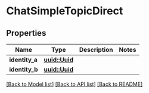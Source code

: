 # ChatSimpleTopicDirect

## Properties

Name | Type | Description | Notes
------------ | ------------- | ------------- | -------------
**identity_a** | [**uuid::Uuid**](uuid::Uuid.md) |  | 
**identity_b** | [**uuid::Uuid**](uuid::Uuid.md) |  | 

[[Back to Model list]](../README.md#documentation-for-models) [[Back to API list]](../README.md#documentation-for-api-endpoints) [[Back to README]](../README.md)


